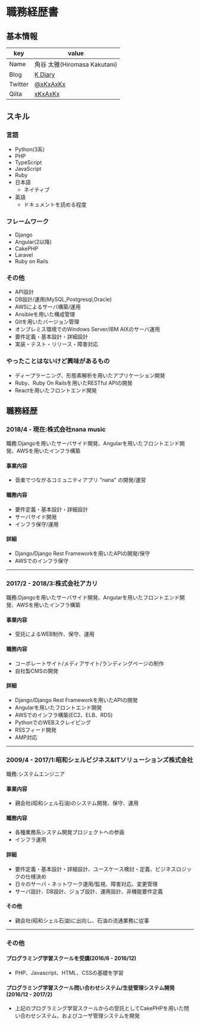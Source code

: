 # 職務経歴書

## 基本情報
|key|value|
|---|-----|
|Name|角谷 太雅(Hiromasa Kakutani)|
|Blog|[K Diary](http://xkxaxkx.hatenablog.com/)|
|Twitter|[@xKxAxKx](https://twitter.com/xKxAxKX)|
|Qiita|[xKxAxKx](http://qiita.com/xKxAxKx)|

## スキル

### 言語
- Python(3系)
- PHP
- TypeScript
- JavaScript
- Ruby
- 日本語
  - ネイティブ
- 英語
  - ドキュメントを読める程度

### フレームワーク
- Django
- Angular(2以降)
- CakePHP
- Laravel
- Ruby on Rails

### その他
- API設計
- DB設計/運用(MySQL,Postgresql,Oracle)
- AWSによるサーバ構築/運用
- Ansibleを用いた構成管理
- Gitを用いたバージョン管理
- オンプレミス環境でのWindows Server/IBM AIXのサーバ運用
- 要件定義・基本設計・詳細設計
- 実装・テスト・リリース・障害対応

### やったことはないけど興味があるもの
- ディープラーニング、形態素解析を用いたアプリケーション開発
- Ruby、Ruby On Railsを用いたRESTful APIの開発
- Reactを用いたフロントエンド開発

## 職務経歴
### 2018/4 - 現在:株式会社nana music
職務:Djangoを用いたサーバサイド開発、Angularを用いたフロントエンド開発、AWSを用いたインフラ構築
#### 事業内容
- 音楽でつながるコミュニティアプリ "nana" の開発/運営
#### 職務内容
- 要件定義・基本設計・詳細設計
- サーバサイド開発
- インフラ保守/運用
#### 詳細
- Django/Django Rest Frameworkを用いたAPIの開発/保守
- AWSでのインフラ保守
<hr>

### 2017/2 - 2018/3:株式会社アカリ
職務:Djangoを用いたサーバサイド開発、Angularを用いたフロントエンド開発、AWSを用いたインフラ構築
#### 事業内容
- 受託によるWEB制作、保守、運用
#### 職務内容
- コーポレートサイト/メディアサイト/ランディングページの制作
- 自社製CMSの開発
#### 詳細
- Django/Django Rest Frameworkを用いたAPIの開発
- Angularを用いたフロントエンド開発
- AWSでのインフラ構築(EC2、ELB、RDS)
- PythonでのWEBスクレイピング
- RSSフィード開発
- AMP対応
<hr>

### 2009/4 - 2017/1:昭和シェルビジネス&ITソリューションズ株式会社
職務:システムエンジニア
#### 事業内容
- 親会社(昭和シェル石油)のシステム開発、保守、運用
#### 職務内容
- 各種業務系システム開発プロジェクトへの参画
- インフラ運用
#### 詳細
- 要件定義・基本設計・詳細設計、ユースケース検討・定義、ビジネスロジックの仕様決め
- 日々のサーバ・ネットワーク運用/監視、障害対応、変更管理
- サーバ設計、DB設計、ジョブ設計、運用設計、非機能要件定義
#### その他
- 親会社(昭和シェル石油)に出向し、石油の流通業務に従事

<hr>

### その他
#### プログラミング学習スクールを受講(2016/6 - 2016/12)
- PHP、Javascript、HTML、CSSの基礎を学習

#### プログラミング学習スクール問い合わせシステム/生徒管理システム開発(2016/12 - 2017/2)
- 上記のプログラミング学習スクールからの受託としてCakePHPを用いた問い合わせシステム、およびユーザ管理システムを開発
